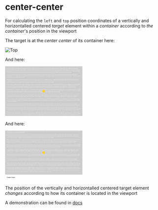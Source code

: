# center-center

For calculating the `left` and `top` position coordinates of a vertically and horizontalled centered _target_ element within a _container_ according to _the container_'s position in the viewport

The target is at the _center center_ of its container here:

<img alt="Top" src="docs/images/top.png" width="50%" />

And here:

<img alt="Middle" src="docs/images/middle.png" width="50%" />

And here:

<img alt="Bottom" src="docs/images/bottom.png" width="50%" />

The position of the vertically and horizontalled centered target element _changes_ according to how its container is located in the viewport

A demonstration can be found in [docs](docs/index.html)
